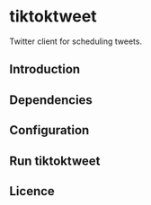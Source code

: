 tiktoktweet
===========

Twitter client for scheduling tweets.

## Introduction

## Dependencies

## Configuration

## Run tiktoktweet

## Licence
